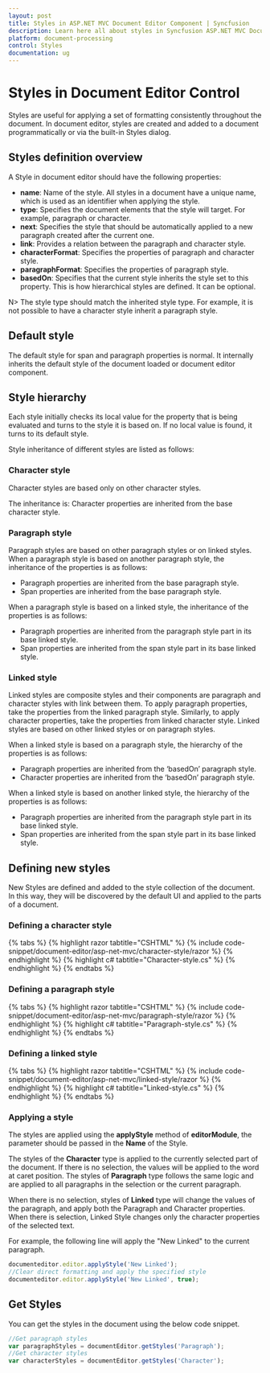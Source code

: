 ```yaml
---
layout: post
title: Styles in ASP.NET MVC Document Editor Component | Syncfusion
description: Learn here all about styles in Syncfusion ASP.NET MVC Document Editor component of Syncfusion Essential JS 2 and more.
platform: document-processing
control: Styles
documentation: ug
---
```



# Styles in Document Editor Control

Styles are useful for applying a set of formatting consistently throughout the document. In document editor, styles are created and added to a document programmatically or via the built-in Styles dialog.

## Styles definition overview

A Style in document editor should have the following properties:

* **name**: Name of the style. All styles in a document have a unique name, which is used as an identifier when applying the style.
* **type**: Specifies the document elements that the style will target. For example, paragraph or character.
* **next**: Specifies the style that should be automatically applied to a new paragraph created after the current one.
* **link**: Provides a relation between the paragraph and character style.
* **characterFormat**: Specifies the properties of paragraph and character style.
* **paragraphFormat**: Specifies the properties of paragraph style.
* **basedOn**: Specifies that the current style inherits the style set to this property. This is how hierarchical styles are defined. It can be optional.

N> The style type should match the inherited style type. For example, it is not possible to have a character style inherit a paragraph style.

## Default style

The default style for span and paragraph properties is normal. It internally inherits the default style of the document loaded or document editor component.

## Style hierarchy

Each style initially checks its local value for the property that is being evaluated and turns to the style it is based on. If no local value is found, it turns to its default style.

Style inheritance of different styles are listed as follows:

### Character style

Character styles are based only on other character styles.

The inheritance is: Character properties are inherited from the base character style.

### Paragraph style

Paragraph styles are based on other paragraph styles or on linked styles. When a paragraph style is based on another paragraph style, the inheritance of the properties is as follows:
* Paragraph properties are inherited from the base paragraph style.
* Span properties are inherited from the base paragraph style.

When a paragraph style is based on a linked style, the inheritance of the properties is as follows:
* Paragraph properties are inherited from the paragraph style part in its base linked style.
* Span properties are inherited from the span style part in its base linked style.

### Linked style

Linked styles are composite styles and their components are paragraph and character styles with link between them. To apply paragraph properties, take the properties from the linked paragraph style. Similarly, to apply character properties, take the properties from linked character style. Linked styles are based on other linked styles or on paragraph styles.

When a linked style is based on a paragraph style, the hierarchy of the properties is as follows:

* Paragraph properties are inherited from the ‘basedOn’ paragraph style.
* Character properties are inherited from the ‘basedOn’ paragraph style.

When a linked style is based on another linked style, the hierarchy of the properties is as follows:

* Paragraph properties are inherited from the paragraph style part in its base linked style.
* Span properties are inherited from the span style part in its base linked style.

## Defining new styles

New Styles are defined and added to the style collection of the document. In this way, they will be discovered by the default UI and applied to the parts of a document.

### Defining a character style


{% tabs %}
{% highlight razor tabtitle="CSHTML" %}
{% include code-snippet/document-editor/asp-net-mvc/character-style/razor %}
{% endhighlight %}
{% highlight c# tabtitle="Character-style.cs" %}
{% endhighlight %}
{% endtabs %}



### Defining a paragraph style


{% tabs %}
{% highlight razor tabtitle="CSHTML" %}
{% include code-snippet/document-editor/asp-net-mvc/paragraph-style/razor %}
{% endhighlight %}
{% highlight c# tabtitle="Paragraph-style.cs" %}
{% endhighlight %}
{% endtabs %}



### Defining a linked style


{% tabs %}
{% highlight razor tabtitle="CSHTML" %}
{% include code-snippet/document-editor/asp-net-mvc/linked-style/razor %}
{% endhighlight %}
{% highlight c# tabtitle="Linked-style.cs" %}
{% endhighlight %}
{% endtabs %}



### Applying a style

The styles are applied using the **applyStyle** method of **editorModule**, the parameter should be passed in the **Name** of the Style.

The styles of the **Character** type is applied to the currently selected part of the document. If there is no selection, the values will be applied to the word at caret position. The styles of **Paragraph** type follows the same logic and are applied to all paragraphs in the selection or the current paragraph.

When there is no selection, styles of **Linked** type will change the values of the paragraph, and apply both the Paragraph and Character properties. When there is selection, Linked Style changes only the character properties of the selected text.

For example, the following line will apply the "New Linked" to the current paragraph.

```typescript
documenteditor.editor.applyStyle('New Linked');
//Clear direct formatting and apply the specified style
documenteditor.editor.applyStyle('New Linked', true);
```

## Get Styles

You can get the styles in the document using the below code snippet.

```typescript
//Get paragraph styles
var paragraphStyles = documentEditor.getStyles('Paragraph');
//Get character styles
var characterStyles = documentEditor.getStyles('Character');
```